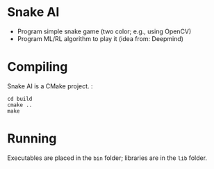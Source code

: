 # Snake AI

* Program simple snake game (two color; e.g., using OpenCV)
* Program ML/RL algorithm to play it (idea from: Deepmind)

# Compiling
Snake AI is a CMake project. :

```
cd build
cmake ..
make
```

# Running
Executables are placed in the ```bin``` folder; libraries are in the ```lib``` folder.
